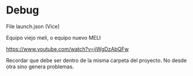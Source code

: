 # Debug



File launch.json  (Vice)


Equipo viejo meli, o equipo nuevo MELI


https://www.youtube.com/watch?v=ijWgDzAbQFw


Recordar que debe ser dentro de la misma carpeta del proyecto. No desde otra sino genera problemas.


